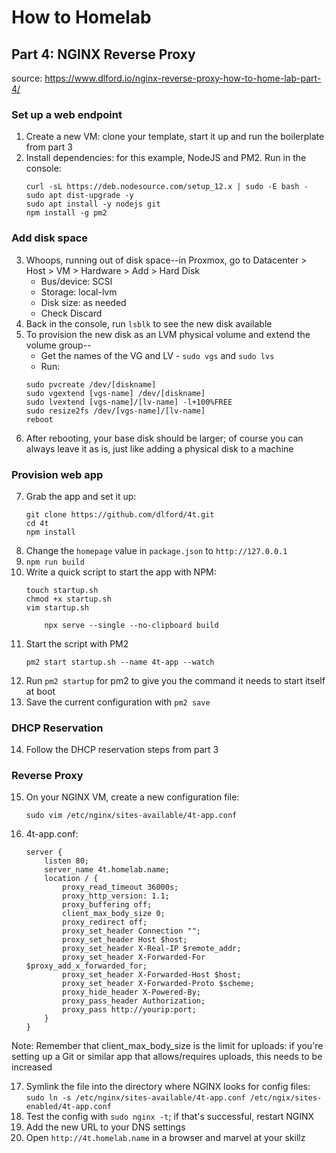 # How to Homelab
## Part 4: NGINX Reverse Proxy

source: https://www.dlford.io/nginx-reverse-proxy-how-to-home-lab-part-4/

### Set up a web endpoint
1. Create a new VM: clone your template, start it up and run the boilerplate from part 3
2. Install dependencies: for this example, NodeJS and PM2. Run in the console:
    ```
    curl -sL https://deb.nodesource.com/setup_12.x | sudo -E bash -
    sudo apt dist-upgrade -y
    sudo apt install -y nodejs git
    npm install -g pm2
    ```

### Add disk space
3. Whoops, running out of disk space--in Proxmox, go to Datacenter > Host > VM > Hardware > Add > Hard Disk
    * Bus/device: SCSI
    * Storage: local-lvm
    * Disk size: as needed
    * Check Discard
4. Back in the console, run `lsblk` to see the new disk available
5. To provision the new disk as an LVM physical volume and extend the volume group--
    * Get the names of the VG and LV - `sudo vgs` and `sudo lvs`
    * Run:
    ```
    sudo pvcreate /dev/[diskname]
    sudo vgextend [vgs-name] /dev/[diskname]
    sudo lvextend [vgs-name]/[lv-name] -l+100%FREE
    sudo resize2fs /dev/[vgs-name]/[lv-name]
    reboot
    ```
6. After rebooting, your base disk should be larger; of course you can always leave it as is, just like adding a physical disk to a machine

### Provision web app
7. Grab the app and set it up:
    ```
    git clone https://github.com/dlford/4t.git
    cd 4t
    npm install
    ```
8. Change the `homepage` value in `package.json` to `http://127.0.0.1`
9. `npm run build`
10. Write a quick script to start the app with NPM:
    ```
    touch startup.sh
    chmod +x startup.sh
    vim startup.sh
        
        npx serve --single --no-clipboard build
    ```
11. Start the script with PM2
    ```
    pm2 start startup.sh --name 4t-app --watch
    ```
12. Run `pm2 startup` for pm2 to give you the command it needs to start itself at boot
13. Save the current configuration with `pm2 save`

### DHCP Reservation
14. Follow the DHCP reservation steps from part 3 

### Reverse Proxy
15. On your NGINX VM, create a new configuration file:
    ```
    sudo vim /etc/nginx/sites-available/4t-app.conf
    ```
16. 4t-app.conf:
    ```
    server {
        listen 80;
        server_name 4t.homelab.name;
        location / {
            proxy_read_timeout 36000s;
            proxy_http_version: 1.1;
            proxy_buffering off;
            client_max_body_size 0; 
            proxy_redirect off;
            proxy_set_header Connection "";
            proxy_set_header Host $host;
            proxy_set_header X-Real-IP $remote_addr;
            proxy_set_header X-Forwarded-For $proxy_add_x_forwarded_for;
            proxy_set_header X-Forwarded-Host $host;
            proxy_set_header X-Forwarded-Proto $scheme;
            proxy_hide_header X-Powered-By;
            proxy_pass_header Authorization;
            proxy_pass http://yourip:port;
        }
    }
    ```

Note: Remember that client_max_body_size is the limit for uploads: if you're setting up a Git or similar app that allows/requires uploads, this needs to be increased

17. Symlink the file into the directory where NGINX looks for config files: `sudo ln -s /etc/nginx/sites-available/4t-app.conf /etc/ngix/sites-enabled/4t-app.conf`
18. Test the config with `sudo nginx -t`; if that's successful, restart NGINX
19. Add the new URL to your DNS settings
20. Open `http://4t.homelab.name` in a browser and marvel at your skillz
